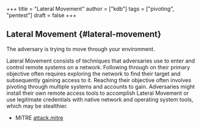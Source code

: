 +++
title = "Lateral Movement"
author = ["kdb"]
tags = ["pivoting", "pentest"]
draft = false
+++

## Lateral Movement {#lateral-movement}

The adversary is trying to move through your environment.

Lateral Movement consists of techniques that adversaries use to enter and control remote systems on a network. Following through on their primary objective often requires exploring the network to find their target and subsequently gaining access to it. Reaching their objective often involves pivoting through multiple systems and accounts to gain. Adversaries might install their own remote access tools to accomplish Lateral Movement or use legitimate credentials with native network and operating system tools, which may be stealthier.

-   MITRE [attack.mitre](https://attack.mitre.org/tactics/TA0008/)
